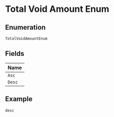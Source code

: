 
# Total Void Amount Enum

## Enumeration

`TotalVoidAmountEnum`

## Fields

| Name |
|  --- |
| `Asc` |
| `Desc` |

## Example

```
desc
```

